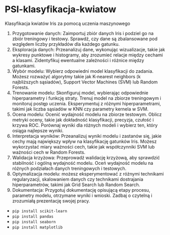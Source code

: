 # PSI-klasyfikacja-kwiatow
Klasyfikacja kwiatów Iris za pomocą uczenia maszynowego

1.	Przygotowanie danych: Zaimportuj zbiór danych Iris i podziel go na zbiór treningowy i testowy. Sprawdź, czy dane są zbalansowane pod względem liczby przykładów dla każdego gatunku.
2.	Eksploracja danych: Przeanalizuj dane, wykonując wizualizacje, takie jak wykresy punktowe i histogramy, aby zrozumieć relacje między cechami a klasami. Zidentyfikuj ewentualne zależności i różnice między gatunkami.
3.	Wybór modelu: Wybierz odpowiedni model klasyfikacji do zadania. Możesz rozważyć algorytmy takie jak K-nearest neighbors (k najbliższych sąsiadów), Support Vector Machines (SVM) lub Random Forests.
4.	Trenowanie modelu: Skonfiguruj model, wybierając odpowiednie hiperparametry i funkcję straty. Trenuj model na zbiorze treningowym i monitoruj postęp uczenia. Eksperymentuj z różnymi hiperparametrami, takimi jak liczba sąsiadów w KNN czy parametry kernela w SVM.
5.	Ocena modelu: Ocenić wydajność modelu na zbiorze testowym. Oblicz metryki oceny, takie jak dokładność klasyfikacji, precyzja, czułość i krzywa ROC. Porównaj wyniki dla różnych modeli i wybierz ten, który osiąga najlepsze wyniki.
6.	Interpretacja wyników: Przeanalizuj wyniki modelu i zastanów się, jakie cechy mają największy wpływ na klasyfikację gatunków Iris. Możesz wykorzystać miary ważności cech, takie jak współczynniki SVM lub ważności cech w Random Forests.
7.	Walidacja krzyżowa: Przeprowadź walidację krzyżową, aby sprawdzić stabilność i ogólną wydajność modelu. Oceń wydajność modelu na różnych podziałach danych treningowych i testowych.
8.	Optymalizacja modelu: możesz eksperymentować z różnymi technikami regularyzacji, skalowaniem danych czy technikami dostrajania hiperparametrów, takimi jak Grid Search lub Random Search.
9.	Dokumentacja: Przygotuj dokumentację opisującą etapy procesu, parametry modelu, otrzymane wyniki i wnioski. Zadbaj o czytelną i zrozumiałą prezentację swojej pracy.


- `pip install scikit-learn`
- `pip install pandas`
- `pip install seaborn`
- `pip install matplotlib`
